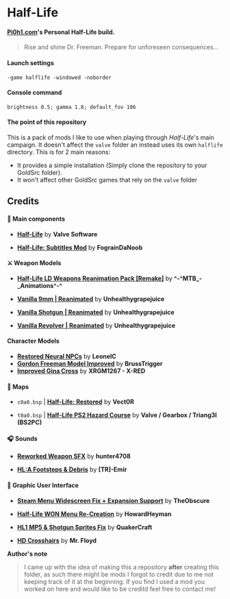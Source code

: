 # Half-Life
#### [Pi0h1.com](https://pi0h1.com/ "Pi0h1.com")'s Personal Half-Life build.
>Rise and shine Dr. Freeman. Prepare for unforeseen consequences...
#### Launch settings
`-game halflife -windowed -noborder`

#### Console command
`brightness 0.5; gamma 1.8; default_fov 106`

#### The point of this repository
This is a pack of mods I like to use when playing through *Half-Life*'s main campaign.
It doesn't affect the `valve` folder an instead uses its own `halflife` directory. This is for 2 main reasons:
- It provides a simple installation (Simply clone the repository to your GoldSrc folder).
- It won't affect other GoldSrc games that rely on the `valve` folder

## Credits

#### 💎 Main components
- [**Half-Life**](https://store.steampowered.com/app/70/HalfLife/ "Half-Life") by **Valve Software**

- [**Half-Life: Subtitles Mod**](https://www.moddb.com/mods/half-life-subtitles-mod "Half-Life: Subtitles Mod") by **FograinDaNoob**

#### ⚔ Weapon Models
- [**Half-Life LD Weapons Reanimation Pack [Remake]**](https://gamebanana.com/mods/179921 "Half-Life LD Weapons Reanimation Pack [Remake]") by **^-^MTB_-_Animations^-^**

- [**Vanilla 9mm | Reanimated**](https://gamebanana.com/mods/180230 "Vanilla 9mm | Reanimated") by **Unhealthygrapejuice**

- [**Vanilla Shotgun | Reanimated**](https://gamebanana.com/mods/180357 "Vanilla Shotgun | Reanimated") by **Unhealthygrapejuice**

- [**Vanilla Revolver | Reanimated**](https://gamebanana.com/mods/180297 "Vanilla Revolver | Reanimated") by **Unhealthygrapejuice**

#### Character Models
- [**Restored Neural NPCs**](https://gamebanana.com/mods/179864 "Restored Neural NPCs") by **LeonelC**
- [**Gordon Freeman Model Improved**](https://gamebanana.com/mods/179590 "Gordon Freeman Model Improved") by **BrussTrigger**
- [**Improved Gina Cross**](https://gamebanana.com/mods/179787 "Improved Gina Cross") by **XRGM1267 - X-RED**

#### 🏡 Maps
- `c0a0.bsp` | [**Half-Life: Restored**](https://store.steampowered.com/app/1283930/HalfLife_Restored/ "Half-Life: Restored") by **Vect0R**

- `t0a0.bsp` | [**Half-Life PS2 Hazard Course**](https://www.moddb.com/games/half-life/addons/half-life-ps2-hazard-course-intro "Half-Life PS2 Hazard Course") by **Valve / Gearbox / Triang3l (BS2PC)**

#### 🎧 Sounds
- [**Reworked Weapon SFX**](https://gamebanana.com/sounds/46896 "Reworked Weapon SFX") by **hunter4708**

- [**HL:A Footsteps & Debris**](https://gamebanana.com/sounds/47108 "HL:A Footsteps & Debris") by **[TR]-Emir**

#### 🎨 Graphic User Interface
- [**Steam Menu Widescreen Fix + Expansion Support**](https://gamebanana.com/mods/24731 "**Steam Menu Widescreen Fix + Expansion Support**") by **TheObscure**

- [**Half-Life WON Menu Re-Creation**](https://gamebanana.com/mods/24540 "**Half-Life WON Menu Re-Creation**") by **HowardHeyman**

- [**HL1 MP5 & Shotgun Sprites Fix**](https://gamebanana.com/mods/24745 "**HL1 MP5 & Shotgun Sprites Fix**") by **QuakerCraft**

- [**HD Crosshairs**](https://gamebanana.com/mods/24528 "**HD Crosshairs**") by **Mr. Floyd**

**Author's note**
> I came up with the idea of making this a repository **after** creating this folder, as such there might be mods I forgot to credit due to me not keeping track of it at the beginning.
If you find I used a mod you worked on here and would like to be creditd feel free to contact me!

